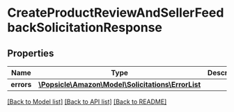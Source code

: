 # CreateProductReviewAndSellerFeedbackSolicitationResponse

## Properties
Name | Type | Description | Notes
------------ | ------------- | ------------- | -------------
**errors** | [**\Popsicle\Amazon\Model\Solicitations\ErrorList**](ErrorList.md) |  | [optional] 

[[Back to Model list]](../../README.md#documentation-for-models) [[Back to API list]](../../README.md#documentation-for-api-endpoints) [[Back to README]](../../README.md)

